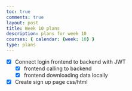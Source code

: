 ```yaml
---
toc: true
comments: true
layout: post
title: Week 10 plans
description: plans for week 10
courses: { calendar: {week: 10} }
type: plans
---
```


- [x] Connect login frontend to backend with JWT
  - [x] frontend calling to backend
  - [x] frontend downloading data locally
- [x] Create sign up page css/html